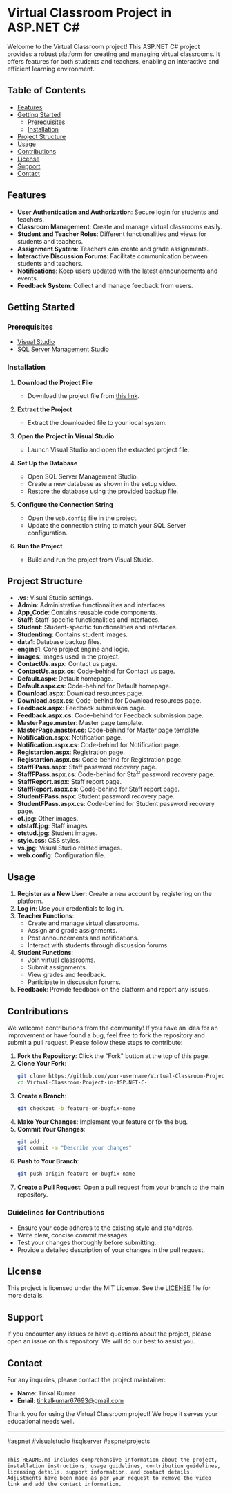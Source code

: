 
# Virtual Classroom Project in ASP.NET C#

Welcome to the Virtual Classroom project! This ASP.NET C# project provides a robust platform for creating and managing virtual classrooms. It offers features for both students and teachers, enabling an interactive and efficient learning environment.

## Table of Contents

- [Features](#features)
- [Getting Started](#getting-started)
  - [Prerequisites](#prerequisites)
  - [Installation](#installation)
- [Project Structure](#project-structure)
- [Usage](#usage)
- [Contributions](#contributions)
- [License](#license)
- [Support](#support)
- [Contact](#contact)

## Features

- **User Authentication and Authorization**: Secure login for students and teachers.
- **Classroom Management**: Create and manage virtual classrooms easily.
- **Student and Teacher Roles**: Different functionalities and views for students and teachers.
- **Assignment System**: Teachers can create and grade assignments.
- **Interactive Discussion Forums**: Facilitate communication between students and teachers.
- **Notifications**: Keep users updated with the latest announcements and events.
- **Feedback System**: Collect and manage feedback from users.

## Getting Started

### Prerequisites

- [Visual Studio](https://visualstudio.microsoft.com/)
- [SQL Server Management Studio](https://docs.microsoft.com/en-us/sql/ssms/download-sql-server-management-studio-ssms)

### Installation

1. **Download the Project File**
   - Download the project file from [this link](https://drive.google.com/file/d/1ot3k...).

2. **Extract the Project**
   - Extract the downloaded file to your local system.

3. **Open the Project in Visual Studio**
   - Launch Visual Studio and open the extracted project file.

4. **Set Up the Database**
   - Open SQL Server Management Studio.
   - Create a new database as shown in the setup video.
   - Restore the database using the provided backup file.

5. **Configure the Connection String**
   - Open the `web.config` file in the project.
   - Update the connection string to match your SQL Server configuration.

6. **Run the Project**
   - Build and run the project from Visual Studio.

## Project Structure

- **.vs**: Visual Studio settings.
- **Admin**: Administrative functionalities and interfaces.
- **App_Code**: Contains reusable code components.
- **Staff**: Staff-specific functionalities and interfaces.
- **Student**: Student-specific functionalities and interfaces.
- **Studentimg**: Contains student images.
- **data1**: Database backup files.
- **engine1**: Core project engine and logic.
- **images**: Images used in the project.
- **ContactUs.aspx**: Contact us page.
- **ContactUs.aspx.cs**: Code-behind for Contact us page.
- **Default.aspx**: Default homepage.
- **Default.aspx.cs**: Code-behind for Default homepage.
- **Download.aspx**: Download resources page.
- **Download.aspx.cs**: Code-behind for Download resources page.
- **Feedback.aspx**: Feedback submission page.
- **Feedback.aspx.cs**: Code-behind for Feedback submission page.
- **MasterPage.master**: Master page template.
- **MasterPage.master.cs**: Code-behind for Master page template.
- **Notification.aspx**: Notification page.
- **Notification.aspx.cs**: Code-behind for Notification page.
- **Registartion.aspx**: Registration page.
- **Registartion.aspx.cs**: Code-behind for Registration page.
- **StaffFPass.aspx**: Staff password recovery page.
- **StaffFPass.aspx.cs**: Code-behind for Staff password recovery page.
- **StaffReport.aspx**: Staff report page.
- **StaffReport.aspx.cs**: Code-behind for Staff report page.
- **StudentFPass.aspx**: Student password recovery page.
- **StudentFPass.aspx.cs**: Code-behind for Student password recovery page.
- **ot.jpg**: Other images.
- **otstaff.jpg**: Staff images.
- **otstud.jpg**: Student images.
- **style.css**: CSS styles.
- **vs.jpg**: Visual Studio related images.
- **web.config**: Configuration file.

## Usage

1. **Register as a New User**: Create a new account by registering on the platform.
2. **Log in**: Use your credentials to log in.
3. **Teacher Functions**: 
   - Create and manage virtual classrooms.
   - Assign and grade assignments.
   - Post announcements and notifications.
   - Interact with students through discussion forums.
4. **Student Functions**: 
   - Join virtual classrooms.
   - Submit assignments.
   - View grades and feedback.
   - Participate in discussion forums.
5. **Feedback**: Provide feedback on the platform and report any issues.

## Contributions

We welcome contributions from the community! If you have an idea for an improvement or have found a bug, feel free to fork the repository and submit a pull request. Please follow these steps to contribute:

1. **Fork the Repository**: Click the "Fork" button at the top of this page.
2. **Clone Your Fork**: 
   ```sh
   git clone https://github.com/your-username/Virtual-Classroom-Project-in-ASP.NET-C-.git
   cd Virtual-Classroom-Project-in-ASP.NET-C-
   ```
3. **Create a Branch**: 
   ```sh
   git checkout -b feature-or-bugfix-name
   ```
4. **Make Your Changes**: Implement your feature or fix the bug.
5. **Commit Your Changes**: 
   ```sh
   git add .
   git commit -m "Describe your changes"
   ```
6. **Push to Your Branch**: 
   ```sh
   git push origin feature-or-bugfix-name
   ```
7. **Create a Pull Request**: Open a pull request from your branch to the main repository.

### Guidelines for Contributions

- Ensure your code adheres to the existing style and standards.
- Write clear, concise commit messages.
- Test your changes thoroughly before submitting.
- Provide a detailed description of your changes in the pull request.

## License

This project is licensed under the MIT License. See the [LICENSE](LICENSE) file for more details.

## Support

If you encounter any issues or have questions about the project, please open an issue on this repository. We will do our best to assist you.

## Contact

For any inquiries, please contact the project maintainer:
- **Name**: Tinkal Kumar
- **Email**: tinkalkumar67693@gmail.com

Thank you for using the Virtual Classroom project! We hope it serves your educational needs well.

---

#aspnet #visualstudio #sqlserver #aspnetprojects
```

This README.md includes comprehensive information about the project, installation instructions, usage guidelines, contribution guidelines, licensing details, support information, and contact details. Adjustments have been made as per your request to remove the video link and add the contact information.

